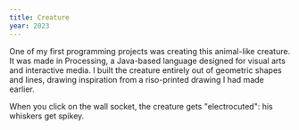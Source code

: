 ```yaml
---
title: Creature
year: 2023
---
```

One of my first programming projects was creating this animal-like creature. It was made in Processing, a Java-based language designed for visual arts and interactive media. I built the creature entirely out of geometric shapes and lines, drawing inspiration from a riso-printed drawing I had made earlier.
<single-image src="_creains.jpg" height="3000" width="500" caption="Reference drawing">

When you click on the wall socket, the creature gets "electrocuted": his whiskers get spikey.
